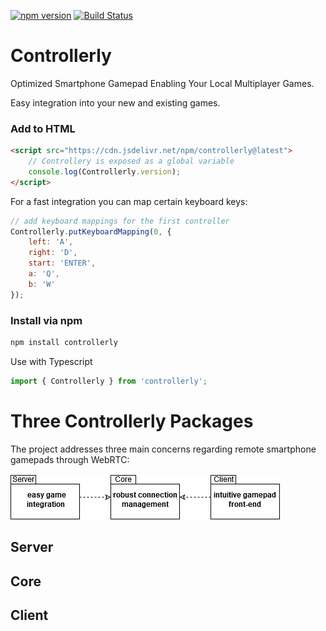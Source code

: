 
[![npm version](https://badge.fury.io/js/controllerly.svg)](https://badge.fury.io/js/controllerly)
[![Build Status](https://travis-ci.org/marcoklein/controllerly.svg?branch=master)](https://travis-ci.org/marcoklein/controllerly)

# Controllerly
Optimized Smartphone Gamepad Enabling Your Local Multiplayer Games.

Easy integration into your new and existing games.

### Add to HTML
```html
<script src="https://cdn.jsdelivr.net/npm/controllerly@latest">
    // Controllery is exposed as a global variable
    console.log(Controllerly.version);
</script>
```

For a fast integration you can map certain keyboard keys:
```javascript
// add keyboard mappings for the first controller
Controllerly.putKeyboardMapping(0, {
    left: 'A',
    right: 'D',
    start: 'ENTER',
    a: 'Q',
    b: 'W'
});
```

### Install via npm
```javascript
npm install controllerly
```
Use with Typescript
```javascript
import { Controllerly } from 'controllerly';
```



# Three Controllerly Packages
The project addresses three main concerns regarding remote smartphone gamepads through WebRTC:

![Controllerly Packages](./docs/controllerly-packages.png)

## Server
## Core
## Client

